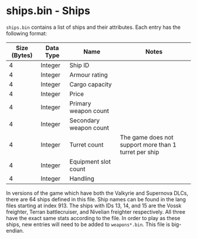 # ships.bin - Ships

`ships.bin` contains a list of ships and their attributes. Each entry has the following format:

| Size (Bytes) | Data Type | Name | Notes |
| --- | --- | --- | --- |
| 4 | Integer | Ship ID | |
| 4 | Integer | Armour rating | |
| 4 | Integer | Cargo capacity | |
| 4 | Integer | Price | |
| 4 | Integer | Primary weapon count | |
| 4 | Integer | Secondary weapon count | |
| 4 | Integer | Turret count | The game does not support more than 1 turret per ship |
| 4 | Integer | Equipment slot count | |
| 4 | Integer | Handling | |

In versions of the game which have both the Valkyrie and Supernova DLCs, there are 64 ships defined in this file.
Ship names can be found in the lang files starting at index 913.
The ships with IDs 13, 14, and 15 are the Vossk freighter, Terran battlecruiser, and Nivelian freighter respectively.
All three have the exact same stats according to the file.
In order to play as these ships, new entries will need to be added to `weapons*.bin`.
This file is big-endian.
